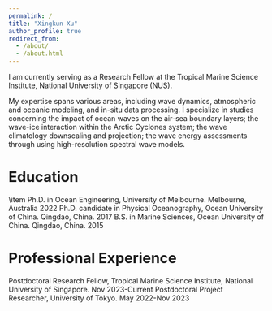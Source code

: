 ```yaml
---
permalink: /
title: "Xingkun Xu"
author_profile: true
redirect_from: 
  - /about/
  - /about.html
---
```


I am currently serving as a Research Fellow at the Tropical Marine Science Institute, National University of Singapore (NUS).

My expertise spans various areas, including wave dynamics, atmospheric and oceanic modeling, and in-situ data processing. I specialize in studies concerning the impact of ocean waves on the air-sea boundary layers; the wave-ice interaction within the Arctic Cyclones system; the wave climatology downscaling and projection; the wave energy assessments through using high-resolution spectral wave models.

Education
======
\item Ph.D. in Ocean Engineering, University of Melbourne. Melbourne, Australia 2022
Ph.D. candidate in Physical Oceanography, Ocean University of China. Qingdao, China. 2017
B.S. in Marine Sciences, Ocean University of China. Qingdao, China. 2015

Professional Experience
======
Postdoctoral Research Fellow, Tropical Marine Science Institute, National University of Singapore. Nov 2023-Current
Postdoctoral Project Researcher, University of Tokyo. May 2022-Nov 2023



